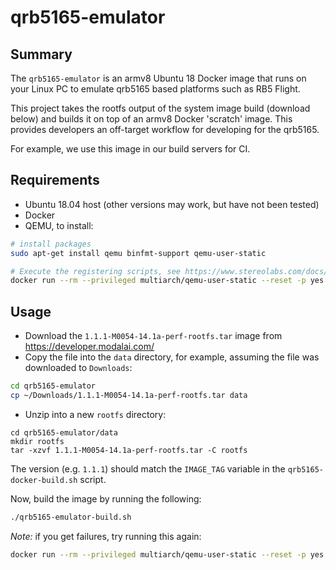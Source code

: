 # qrb5165-emulator

## Summary

The `qrb5165-emulator` is an armv8 Ubuntu 18 Docker image that runs on your Linux PC to emulate qrb5165 based platforms such as RB5 Flight.

This project takes the rootfs output of the system image build (download below) and builds it on top of an armv8 Docker 'scratch' image. This provides developers an off-target workflow for developing for the qrb5165.

For example, we use this image in our build servers for CI.

## Requirements

- Ubuntu 18.04 host (other versions may work, but have not been tested)
- Docker
- QEMU, to install:

```bash
# install packages
sudo apt-get install qemu binfmt-support qemu-user-static

# Execute the registering scripts, see https://www.stereolabs.com/docs/docker/building-arm-container-on-x86/
docker run --rm --privileged multiarch/qemu-user-static --reset -p yes
```

## Usage

- Download the `1.1.1-M0054-14.1a-perf-rootfs.tar` image from <https://developer.modalai.com/>
- Copy the file into the `data` directory, for example, assuming the file was downloaded to `Downloads`:


```bash
cd qrb5165-emulator
cp ~/Downloads/1.1.1-M0054-14.1a-perf-rootfs.tar data
```

- Unzip into a new `rootfs` directory:

```
cd qrb5165-emulator/data
mkdir rootfs
tar -xzvf 1.1.1-M0054-14.1a-perf-rootfs.tar -C rootfs
```

The version (e.g. `1.1.1`) should match the `IMAGE_TAG` variable in the `qrb5165-docker-build.sh` script.

Now, build the image by running the following:

```bash
./qrb5165-emulator-build.sh
```

*Note:* if you get failures, try running this again:

```bash
docker run --rm --privileged multiarch/qemu-user-static --reset -p yes
```
